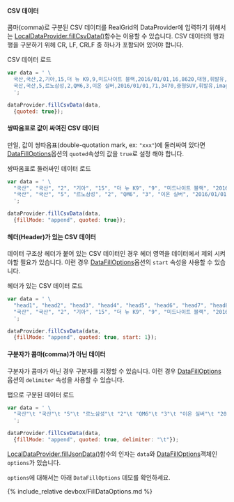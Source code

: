 
#### CSV 데이터    

콤마(comma)로 구분된 CSV 데이터를 RealGrid의 DataProvider에 입력하기 위해서는 [LocalDataProvider.fillCsvData()](http://help.realgrid.com/api/LocalDataProvider/fillCsvData/)함수는 이용할 수 있습니다. CSV 데이터의 행과 행을 구분하기 위헤 CR, LF, CRLF 중 하나가 포함되어 있어야 합니다.

<a class="btn primary small round lowercase" id="fillCsvData1">CSV 데이터 로드</a>

```js
var data = ' \
  국산,국산,2,기아,15,더 뉴 K9,9,미드나이트 블랙,2016/01/01,16,8620,대형,휘발유,images/215.png,images/215.png \n\r \
  국산,국산,5,르노삼성,2,QM6,3,이온 실버,2016/01/01,71,3470,중형SUV,휘발유,images/502.png,images/502.png \
  ';

dataProvider.fillCsvData(data, 
  {quoted: true});
```

#### 쌍따옴표로 값이 싸여진 CSV 데이터

만일, 값이 쌍따옴표(double-quotation mark, ex: `"xxx"`)에 둘러싸여 있다면 [DataFillOptions](http://help.realgrid.com/api/types/DataFillOptions/)옵션의 `quoted`속성의 값을 `true`로 설정 해야 합니다.

<a class="btn primary small round lowercase" id="fillCsvData2">쌍따옴표로 둘러싸인 데이터 로드</a>

```js
var data = ' \
  "국산", "국산", "2", "기아", "15", "더 뉴 K9", "9", "미드나이트 블랙", "2016/01/01", "16", "8620", "대형", "휘발유", "images/215.png", "images/215.png" \n\r \
  "국산", "국산", "5", "르노삼성", "2", "QM6", "3", "이온 실버", "2016/01/01", "71", "3470", "중형SUV", "휘발유", "images/502.png", "images/502.png" \
  ';

dataProvider.fillCsvData(data, 
  {fillMode: "append", quoted: true});
```

#### 헤더(Header)가 있는 CSV 데이터

데이터 구조상 헤더가 붙어 있는 CSV 데이터인 경우 헤더 영역을 데이터에서 제외 시켜야할 필요가 있습니다. 이런 경우 [DataFillOptions](http://help.realgrid.com/api/types/DataFillOptions/)옵션의 `start` 속성을 사용할 수 있습니다.

<a class="btn primary small round lowercase" id="fillCsvData3">헤더가 있는 CSV 데이터 로드</a>

```js
var data = ' \
  "head1", "head2", "head3", "head4", "head5", "head6", "head7", "head8" \
  "국산", "국산", "2", "기아", "15", "더 뉴 K9", "9", "미드나이트 블랙", "2016/01/01", "16", "8620", "대형", "휘발유", "images/215.png", "images/215.png" \
  ';

dataProvider.fillCsvData(data, 
  {fillMode: "append", quoted: true, start: 1});
```

#### 구분자가 콤마(comma)가 아닌 데이터

구분자가 콤마가 아닌 경우 구분자를 지정할 수 있습니다. 이런 경우 [DataFillOptions](http://help.realgrid.com/api/types/DataFillOptions/)옵션의 `delimiter` 속성을 사용할 수 있습니다.

<a class="btn primary small round lowercase" id="fillCsvData4">탭으로 구분된 데이터 로드</a>

```js
var data = ' \
  "국산"\t "국산"\t "5"\t "르노삼성"\t "2"\t "QM6"\t "3"\t "이온 실버"\t "2016/01/01"\t "71"\t "3470"\t "중형SUV"\t "휘발유"\t "images/502.png"\t "images/502.png" \
  ';

dataProvider.fillCsvData(data, 
  {fillMode: "append", quoted: true, delimiter: "\t"});
```

[LocalDataProvider.fillJsonData()](http://help.realgrid.com/api/LocalDataProvider/fillJsonData/)함수의 인자는 `data`와 [DataFillOptions](http://help.realgrid.com/api/types/DataFillOptions/)객체인 `options`가 있습니다.

`options`에 대해서는 아래 `DataFillOptions` 데모를 확인하세요.

{% include_relative devbox/FillDataOptions.md %}

<script>

$('#fillCsvData1').click(function() {
var data = ' \
  국산, 국산, 2, 기아, 15, 더 뉴 K9, 9, 미드나이트 블랙, 2016/01/01, 16, 8620, 대형, 휘발유, images/215.png, images/215.png \n\r \
  국산, 국산, 5, 르노삼성, 2, QM6, 3, 이온 실버, 2016/01/01, 71, 3470, 중형SUV, 휘발유, images/502.png, images/502.png \
  ';

  dataProvider.fillCsvData(data);
});

$('#fillCsvData2').click(function() {
  var data = ' \
    "국산", "국산", "2", "기아", "15", "더 뉴 K9", "9", "미드나이트 블랙", "2016/01/01", 16, 8620, "대형", "휘발유", "images/215.png", "images/215.png" \n\r \
    "국산", "국산", "5", "르노삼성", "2", "QM6", "3", "이온 실버", "2016/01/01", 71, 3470, "중형SUV", "휘발유", "images/502.png", "images/502.png" \
    ';

  dataProvider.fillCsvData(data, {fillMode: "append", quoted: true});
});

$('#fillCsvData3').click(function() {
  var data = ' \
    "head1", "head2", "head3", "head4", "head5", "head6", "head7", "head8" \n\r \
    "국산", "국산", "2", "기아", "15", "더 뉴 K9", "9", "미드나이트 블랙", "2016/01/01", 16, 8620, "대형", "휘발유", "images/215.png", "images/215.png" \
    ';

  dataProvider.fillCsvData(data, {fillMode: "append", quoted: true, start: 1});
});

$('#fillCsvData4').click(function() {
  var data = ' \
    "국산"\t "국산"\t "5"\t "르노삼성"\t "2"\t "QM6"\t "3"\t "이온 실버"\t "2016/01/01"\t 71\t 3470\t "중형SUV"\t "휘발유"\t "images/502.png"\t "images/502.png" \
    ';

  dataProvider.fillCsvData(data, {fillMode: "append", quoted: true, delimiter: "\t"});
});
</script>